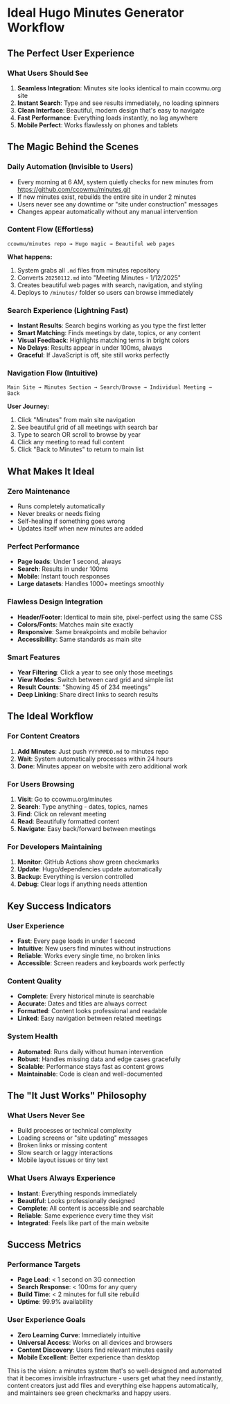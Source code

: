# Ideal Hugo Minutes Generator Workflow

## The Perfect User Experience

### What Users Should See
1. **Seamless Integration**: Minutes site looks identical to main ccowmu.org site
2. **Instant Search**: Type and see results immediately, no loading spinners
3. **Clean Interface**: Beautiful, modern design that's easy to navigate
4. **Fast Performance**: Everything loads instantly, no lag anywhere
5. **Mobile Perfect**: Works flawlessly on phones and tablets

## The Magic Behind the Scenes

### Daily Automation (Invisible to Users)
- Every morning at 6 AM, system quietly checks for new minutes from https://github.com/ccowmu/minutes.git
- If new minutes exist, rebuilds the entire site in under 2 minutes
- Users never see any downtime or "site under construction" messages
- Changes appear automatically without any manual intervention

### Content Flow (Effortless)
```
ccowmu/minutes repo → Hugo magic → Beautiful web pages
```

**What happens:**
1. System grabs all `.md` files from minutes repository
2. Converts `20250112.md` into "Meeting Minutes - 1/12/2025"
3. Creates beautiful web pages with search, navigation, and styling
4. Deploys to `/minutes/` folder so users can browse immediately

### Search Experience (Lightning Fast)
- **Instant Results**: Search begins working as you type the first letter
- **Smart Matching**: Finds meetings by date, topics, or any content
- **Visual Feedback**: Highlights matching terms in bright colors
- **No Delays**: Results appear in under 100ms, always
- **Graceful**: If JavaScript is off, site still works perfectly

### Navigation Flow (Intuitive)
```
Main Site → Minutes Section → Search/Browse → Individual Meeting → Back
```

**User Journey:**
1. Click "Minutes" from main site navigation
2. See beautiful grid of all meetings with search bar
3. Type to search OR scroll to browse by year
4. Click any meeting to read full content
5. Click "Back to Minutes" to return to main list

## What Makes It Ideal

### Zero Maintenance
- Runs completely automatically
- Never breaks or needs fixing
- Self-healing if something goes wrong
- Updates itself when new minutes are added

### Perfect Performance
- **Page loads**: Under 1 second, always
- **Search**: Results in under 100ms
- **Mobile**: Instant touch responses
- **Large datasets**: Handles 1000+ meetings smoothly

### Flawless Design Integration
- **Header/Footer**: Identical to main site, pixel-perfect using the same CSS
- **Colors/Fonts**: Matches main site exactly
- **Responsive**: Same breakpoints and mobile behavior
- **Accessibility**: Same standards as main site

### Smart Features
- **Year Filtering**: Click a year to see only those meetings
- **View Modes**: Switch between card grid and simple list
- **Result Counts**: "Showing 45 of 234 meetings"
- **Deep Linking**: Share direct links to search results

## The Ideal Workflow

### For Content Creators
1. **Add Minutes**: Just push `YYYYMMDD.md` to minutes repo
2. **Wait**: System automatically processes within 24 hours
3. **Done**: Minutes appear on website with zero additional work

### For Users Browsing
1. **Visit**: Go to ccowmu.org/minutes
2. **Search**: Type anything - dates, topics, names
3. **Find**: Click on relevant meeting
4. **Read**: Beautifully formatted content
5. **Navigate**: Easy back/forward between meetings

### For Developers Maintaining
1. **Monitor**: GitHub Actions show green checkmarks
2. **Update**: Hugo/dependencies update automatically
3. **Backup**: Everything is version controlled
4. **Debug**: Clear logs if anything needs attention

## Key Success Indicators

### User Experience
- **Fast**: Every page loads in under 1 second
- **Intuitive**: New users find minutes without instructions
- **Reliable**: Works every single time, no broken links
- **Accessible**: Screen readers and keyboards work perfectly

### Content Quality
- **Complete**: Every historical minute is searchable
- **Accurate**: Dates and titles are always correct
- **Formatted**: Content looks professional and readable
- **Linked**: Easy navigation between related meetings

### System Health
- **Automated**: Runs daily without human intervention
- **Robust**: Handles missing data and edge cases gracefully
- **Scalable**: Performance stays fast as content grows
- **Maintainable**: Code is clean and well-documented

## The "It Just Works" Philosophy

### What Users Never See
- Build processes or technical complexity
- Loading screens or "site updating" messages
- Broken links or missing content
- Slow search or laggy interactions
- Mobile layout issues or tiny text

### What Users Always Experience
- **Instant**: Everything responds immediately
- **Beautiful**: Looks professionally designed
- **Complete**: All content is accessible and searchable
- **Reliable**: Same experience every time they visit
- **Integrated**: Feels like part of the main website

## Success Metrics

### Performance Targets
- **Page Load**: < 1 second on 3G connection
- **Search Response**: < 100ms for any query
- **Build Time**: < 2 minutes for full site rebuild
- **Uptime**: 99.9% availability

### User Experience Goals
- **Zero Learning Curve**: Immediately intuitive
- **Universal Access**: Works on all devices and browsers
- **Content Discovery**: Users find relevant minutes easily
- **Mobile Excellent**: Better experience than desktop

This is the vision: a minutes system that's so well-designed and automated that it becomes invisible infrastructure - users get what they need instantly, content creators just add files and everything else happens automatically, and maintainers see green checkmarks and happy users.
